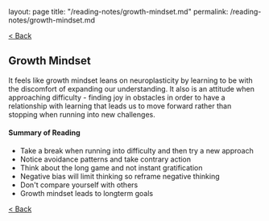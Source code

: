 layout: page
title: "/reading-notes/growth-mindset.md"
permalink: /reading-notes/growth-mindset.md

[< Back](https://paulmichaelarmstrong.github.io/reading-notes/)

## Growth Mindset
It feels like growth mindset leans on neuroplasticity by learning to be with the discomfort of expanding our understanding. It also is an attitude when approaching difficulty - finding joy in obstacles in order to have a relationship with learning that leads us to move forward rather than stopping when running into new challenges.

#### Summary of Reading
- Take a break when running into difficulty and then try a new approach
- Notice avoidance patterns and take contrary action
- Think about the long game and not instant gratification
- Negative bias will limit thinking so reframe negative thinking
- Don't compare yourself with others
- Growth mindset leads to longterm goals

[< Back](https://paulmichaelarmstrong.github.io/reading-notes/)
